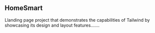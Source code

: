 ## HomeSmart
Llanding page project that demonstrates the capabilities of Tailwind by showcasing its design and layout features.......

